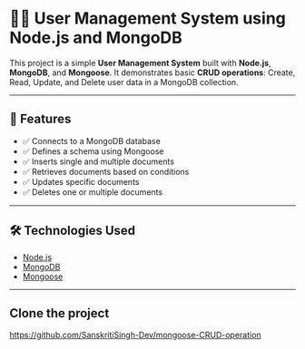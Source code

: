 # 🧑‍💻 User Management System using Node.js and MongoDB

This project is a simple **User Management System** built with **Node.js**, **MongoDB**, and **Mongoose**. It demonstrates basic **CRUD operations**: Create, Read, Update, and Delete user data in a MongoDB collection.

---

## 📌 Features

- ✅ Connects to a MongoDB database
- ✅ Defines a schema using Mongoose
- ✅ Inserts single and multiple documents
- ✅ Retrieves documents based on conditions
- ✅ Updates specific documents
- ✅ Deletes one or multiple documents

---

## 🛠️ Technologies Used

- [Node.js](https://nodejs.org/)
- [MongoDB](https://www.mongodb.com/)
- [Mongoose](https://mongoosejs.com/)

---

## Clone the project
https://github.com/SanskritiSingh-Dev/mongoose-CRUD-operation

